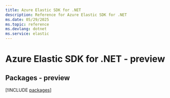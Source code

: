 ```yaml
---
title: Azure Elastic SDK for .NET
description: Reference for Azure Elastic SDK for .NET
ms.date: 05/29/2025
ms.topic: reference
ms.devlang: dotnet
ms.service: elastic
---
```

# Azure Elastic SDK for .NET - preview
## Packages - preview
[!INCLUDE [packages](elastic-index.md)]